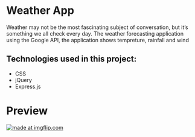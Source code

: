 # Weather App
Weather may not be the most fascinating subject of conversation, but it’s something we all check every day. The weather forecasting application using the Google API, the application shows tempreture, rainfall and wind

## Technologies used in this project:
* CSS
* jQuery
* Express.js


# Preview
<a href="https://imgflip.com/gif/3fdf4k"><img src="https://i.imgflip.com/3fdf4k.gif" title="made at imgflip.com"/></a>
